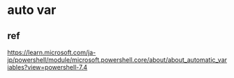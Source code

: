 
# auto var


## ref

https://learn.microsoft.com/ja-jp/powershell/module/microsoft.powershell.core/about/about_automatic_variables?view=powershell-7.4



